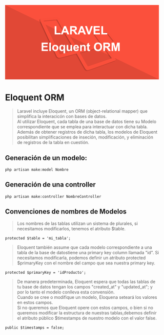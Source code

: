 <img src="../imagenes/laravel-eloquent-orm.png">

# Eloquent ORM

> Laravel incluye Eloquent, un ORM (object-relational mapper) que simplifica la interacicón con bases de datos.  
> Al utilizar Eloquent, cada tabla de una base de datos tiene su Modelo correspondiente que se emplea para interactuar con dicha tabla.   
> Además de obtener registros de dicha tabla, los modelos de Eloquent posibilitan simplificaciones de inseción, modificación, y eliminación de registros de la tabla en cuestión.   


## Generación de un modelo: 
    php artisan make:model Nombre

## Generación de una controller
    php artisan make:controller NombreController

## Convenciones de nombres de Modelos

> Los nombres de las tablas utilizan un sistema de plurales, si necesitamos modificarlos, tenemos el atributo $table.

    protected $table = 'mi_tabla';  

> Eloquent también assume que cada modelo correspondiente a una tabla de la base de datostiene una primary key column llamada "id". Si necesitamos modificarla, podemos definir un atributo protected $primaryKey con el nombre del campo que sea nuestra primary key.

    protected $primaryKey = 'idProducto';  

> De manera predeterminada, Eloquent espera que todas las tablas de tu base de datos tengan los campos "created_at" y "updated_at"; y por lo tanto el modelo conlleva esta convensión.   
> Cuando se cree o modifique un modelo, Eloquena seteará los valores en estos campos.   
> Si no queremos que Eloquent opere con estos campos, o bien si no queremos modificar la estructura de nuestras tablas,debemos definir el atributo público $timestamps de nuestro modelo con el valor false.

    public $timestamps = false;  

